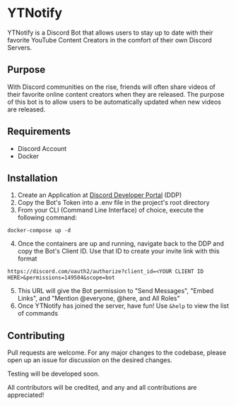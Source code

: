 # YTNotify

YTNotify is a Discord Bot that allows users to stay up to date with their favorite YouTube Content Creators in the comfort of their own Discord Servers.

## Purpose

With Discord communities on the rise, friends will often share videos of their favorite online content creators when they are released. The purpose of this bot is to allow users to be automatically updated when new videos are released. 

## Requirements

- Discord Account
- Docker

## Installation

1. Create an Application at [Discord Developer Portal](https://discord.com/developers) (DDP)
2. Copy the Bot's Token into a .env file in the project's root directory
3. From your CLI (Command Line Interface) of choice, execute the following command:

```
docker-compose up -d
```
4. Once the containers are up and running, navigate back to the DDP and copy the Bot's Client ID. Use that ID to create your invite link with this format

```
https://discord.com/oauth2/authorize?client_id=<YOUR CLIENT ID HERE>&permissions=149504&scope=bot
```
5. This URL will give the Bot permission to "Send Messages", "Embed Links", and "Mention @everyone, @here, and All Roles"
6. Once YTNotify has joined the server, have fun! Use ``&help`` to view the list of commands

## Contributing

Pull requests are welcome. For any major changes to the codebase, please open up an issue for discussion on the desired changes.

Testing will be developed soon.

All contributors will be credited, and any and all contributions are appreciated!
